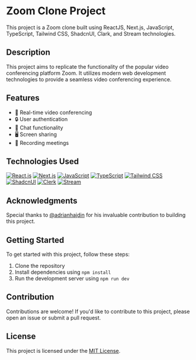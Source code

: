 # Zoom Clone Project

This project is a Zoom clone built using ReactJS, Next.js, JavaScript, TypeScript, Tailwind CSS, ShadcnUI, Clark, and Stream technologies.

## Description

This project aims to replicate the functionality of the popular video conferencing platform Zoom. It utilizes modern web development technologies to provide a seamless video conferencing experience.

## Features

- 🎥 Real-time video conferencing
- 🔒 User authentication
- 💬 Chat functionality
- 🖥️ Screen sharing
- 📼 Recording meetings

## Technologies Used

[![React.js](https://img.shields.io/badge/React.js-61DAFB?style=for-the-badge&logo=react)](https://reactjs.org/)
[![Next.js](https://img.shields.io/badge/Next.js-000000?style=for-the-badge&logo=next.js&logoColor=white)](https://nextjs.org/)
[![JavaScript](https://img.shields.io/badge/JavaScript-F7DF1E?style=for-the-badge&logo=javascript&logoColor=black)](https://developer.mozilla.org/en-US/docs/Web/JavaScript)
[![TypeScript](https://img.shields.io/badge/TypeScript-3178C6?style=for-the-badge&logo=typescript&logoColor=white)](https://www.typescriptlang.org/)
[![Tailwind CSS](https://img.shields.io/badge/Tailwind_CSS-38B2AC?style=for-the-badge&logo=tailwind-css&logoColor=white)](https://tailwindcss.com/)
[![ShadcnUI](https://img.shields.io/badge/ShadcnUI-3498DB?style=for-the-badge&logo=material-ui&logoColor=white)](https://shadcnui.com/)
[![Clerk](https://img.shields.io/badge/Clerk-000000?style=for-the-badge&logo=clerk&logoColor=white)](https://clerk.io/)
[![Stream](https://img.shields.io/badge/Stream-00BFFF?style=for-the-badge&logo=apache-rocketmq&logoColor=white)](https://stream.io/)

## Acknowledgments

Special thanks to [@adrianhajdin](https://github.com/adrianhajdin) for his invaluable contribution to building this project.

## Getting Started

To get started with this project, follow these steps:

1. Clone the repository
2. Install dependencies using `npm install`
3. Run the development server using `npm run dev`

## Contribution

Contributions are welcome! If you'd like to contribute to this project, please open an issue or submit a pull request.

## License

This project is licensed under the [MIT License](LICENSE).